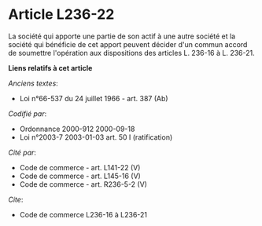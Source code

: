 # Article L236-22

La société qui apporte une partie de son actif à une autre société et la société qui bénéficie de cet apport peuvent décider
d'un commun accord de soumettre l'opération aux dispositions des articles L. 236-16 à L. 236-21.

**Liens relatifs à cet article**

_Anciens textes_:

  - Loi n°66-537 du 24 juillet 1966 - art. 387 (Ab)

_Codifié par_:

  - Ordonnance 2000-912 2000-09-18
  - Loi n°2003-7 2003-01-03 art. 50 I (ratification)

_Cité par_:

  - Code de commerce - art. L141-22 (V)
  - Code de commerce - art. L145-16 (V)
  - Code de commerce - art. R236-5-2 (V)

_Cite_:

  - Code de commerce L236-16 à L236-21
